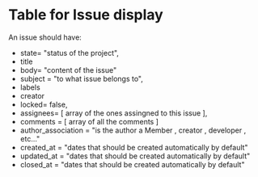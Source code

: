 # Table for Issue display

An issue should have:

- state= "status of the project",
- title
- body= "content of the issue"
- subject = "to what issue belongs to",
- labels
- creator
- locked= false,
- assignees= [ array of the ones assingned to this issue  ],
- comments = [ array of all the comments ]
- author_association = "is the author a Member , creator , developer , etc..."
- created_at = "dates that should be created automatically by default"
- updated_at = "dates that should be created automatically by default"
- closed_at = "dates that should be created automatically by default"